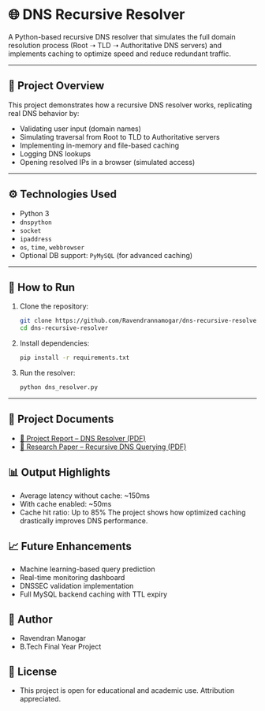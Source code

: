 # 🌐 DNS Recursive Resolver

A Python-based recursive DNS resolver that simulates the full domain resolution process (Root ➝ TLD ➝ Authoritative DNS servers) and implements caching to optimize speed and reduce redundant traffic.

---

## 📄 Project Overview

This project demonstrates how a recursive DNS resolver works, replicating real DNS behavior by:
- Validating user input (domain names)
- Simulating traversal from Root to TLD to Authoritative servers
- Implementing in-memory and file-based caching
- Logging DNS lookups
- Opening resolved IPs in a browser (simulated access)

---

## ⚙️ Technologies Used

- Python 3
- `dnspython`
- `socket`
- `ipaddress`
- `os`, `time`, `webbrowser`
- Optional DB support: `PyMySQL` (for advanced caching)

---

## 🚀 How to Run

1. Clone the repository:
   ```bash
   git clone https://github.com/Ravendrannamogar/dns-recursive-resolver.git
   cd dns-recursive-resolver
2. Install dependencies:
    ```bash
    pip install -r requirements.txt

3. Run the resolver:
    ```bash
    python dns_resolver.py

---

## 📘  Project Documents

- [📘 Project Report – DNS Resolver (PDF)](DNS_Resolver_Project_Report.pdf)
- [📕 Research Paper – Recursive DNS Querying (PDF)](DNS_Recursive_Query_Paper.pdf)



## 📊 Output Highlights

- Average latency without cache: ~150ms
- With cache enabled: ~50ms
- Cache hit ratio: Up to 85%
The project shows how optimized caching drastically improves DNS performance.


## 📈 Future Enhancements

- Machine learning-based query prediction
- Real-time monitoring dashboard
- DNSSEC validation implementation
- Full MySQL backend caching with TTL expiry


## 🧠 Author

- Ravendran Manogar
- B.Tech Final Year Project


## 📌 License

- This project is open for educational and academic use. Attribution appreciated.

